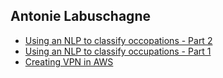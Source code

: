 ## Antonie Labuschagne

- [Using an NLP to classify occopations - Part 2]()
- [Using an NLP to classify occupations - Part 1]()
- [Creating VPN in AWS]()
